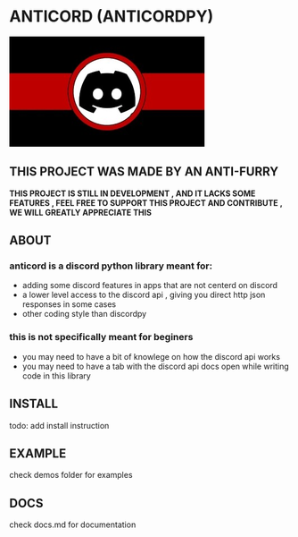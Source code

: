 # ANTICORD (ANTICORDPY)

![anticord logo](Anticord_logo.jpg)

## THIS PROJECT WAS MADE BY AN ANTI-FURRY

**THIS PROJECT IS STILL IN DEVELOPMENT , AND IT LACKS SOME FEATURES , FEEL FREE TO SUPPORT THIS PROJECT AND CONTRIBUTE , WE WILL GREATLY APPRECIATE THIS**

## ABOUT

### anticord is a discord python library meant for:

- adding some discord features in apps that are not centerd on discord
- a lower level access to the discord api , giving you direct http json responses in some cases
- other coding style than discordpy

### this is not specifically meant for beginers

- you may need to have a bit of knowlege on how the discord api works
- you may need to have a tab with the discord api docs open while writing code in this library

## INSTALL

todo: add install instruction

## EXAMPLE

check demos folder for examples

## DOCS

check docs.md for documentation
